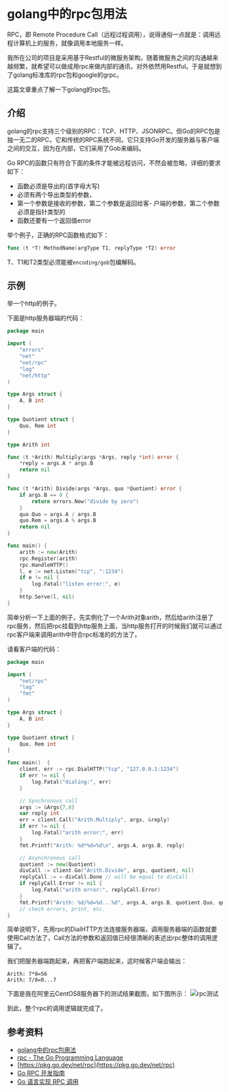 # golang中的rpc包用法

RPC，即 Remote Procedure Call（远程过程调用），说得通俗一点就是：调用远程计算机上的服务，就像调用本地服务一样。

我所在公司的项目是采用基于Restful的微服务架构，随着微服务之间的沟通越来越频繁，就希望可以做成用rpc来做内部的通讯，对外依然用Restful。于是就想到了golang标准库的rpc包和google的grpc。

这篇文章重点了解一下golang的rpc包。

## 介绍
golang的rpc支持三个级别的RPC：TCP、HTTP、JSONRPC。但Go的RPC包是独一无二的RPC，它和传统的RPC系统不同，它只支持Go开发的服务器与客户端之间的交互，因为在内部，它们采用了Gob来编码。

Go RPC的函数只有符合下面的条件才能被远程访问，不然会被忽略，详细的要求如下：
- 函数必须是导出的(首字母大写)
- 必须有两个导出类型的参数，
- 第一个参数是接收的参数，第二个参数是返回给客- 户端的参数，第二个参数必须是指针类型的
- 函数还要有一个返回值error

举个例子，正确的RPC函数格式如下：
```go
func (t *T) MethodName(argType T1, replyType *T2) error
```
T、T1和T2类型必须能被`encoding/gob`包编解码。

## 示例
举一个http的例子。

下面是http服务器端的代码：
```go
package main

import (
	"errors"
	"net"
	"net/rpc"
	"log"
	"net/http"
)

type Args struct {
	A, B int
}

type Quotient struct {
	Quo, Rem int
}

type Arith int

func (t *Arith) Multiply(args *Args, reply *int) error {
	*reply = args.A * args.B
	return nil
}

func (t *Arith) Divide(args *Args, quo *Quotient) error {
	if args.B == 0 {
		return errors.New("divide by zero")
	}
	quo.Quo = args.A / args.B
	quo.Rem = args.A % args.B
	return nil
}

func main() {
	arith := new(Arith)
	rpc.Register(arith)
	rpc.HandleHTTP()
	l, e := net.Listen("tcp", ":1234")
	if e != nil {
		log.Fatal("listen error:", e)
	}
	http.Serve(l, nil)
}
```

简单分析一下上面的例子，先实例化了一个Arith对象arith，然后给arith注册了rpc服务，然后把rpc挂载到http服务上面，当http服务打开的时候我们就可以通过rpc客户端来调用arith中符合rpc标准的的方法了。

请看客户端的代码：
```go
package main

import (
	"net/rpc"
	"log"
	"fmt"
)

type Args struct {
	A, B int
}

type Quotient struct {
	Quo, Rem int
}

func main()  {
	client, err := rpc.DialHTTP("tcp", "127.0.0.1:1234")
	if err != nil {
		log.Fatal("dialing:", err)
	}

	// Synchronous call
	args := &Args{7,8}
	var reply int
	err = client.Call("Arith.Multiply", args, &reply)
	if err != nil {
		log.Fatal("arith error:", err)
	}
	fmt.Printf("Arith: %d*%d=%d\n", args.A, args.B, reply)

	// Asynchronous call
	quotient := new(Quotient)
	divCall := client.Go("Arith.Divide", args, quotient, nil)
	replyCall := <-divCall.Done	// will be equal to divCall
	if replyCall.Error != nil {
		log.Fatal("arith error:", replyCall.Error)
	}
	fmt.Printf("Arith: %d/%d=%d...%d", args.A, args.B, quotient.Quo, quotient.Rem)
	// check errors, print, etc.
}
```

简单说明下，先用rpc的DialHTTP方法连接服务器端，调用服务器端的函数就要使用Call方法了，Call方法的参数和返回值已经很清晰的表述出rpc整体的调用逻辑了。

我们把服务器端跑起来，再把客户端跑起来，这时候客户端会输出：
```shell
Arith: 7*8=56
Arith: 7/8=0...7
```
下面是我在阿里云CentOS8服务器下的测试结果截图，如下图所示：
![rpc测试](https://img-blog.csdnimg.cn/20201123154513109.png?x-oss-process=image/watermark,type_ZmFuZ3poZW5naGVpdGk,shadow_10,text_aHR0cHM6Ly9ibG9nLmNzZG4ubmV0L2NjZjE5ODgxMDMw,size_16,color_FFFFFF,t_70#pic_center)

到此，整个rpc的调用逻辑就完成了。

## 参考资料
- [golang中的rpc包用法](https://www.cnblogs.com/andyidea/p/6525714.html)
- [rpc - The Go Programming Language](https://documentation.help/Golang/net_rpc.htm)
- [https://pkg.go.dev/net/rpc](https://pkg.go.dev/net/rpc)
- [Go RPC 开发指南](https://pkg.go.dev/net/rpc)
- [Go 语言实现 RPC 调用](https://zhuanlan.zhihu.com/p/183231254)
